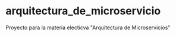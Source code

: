 # arquitectura_de_microservicio
Proyecto para la materia electicva "Arquitectura de Microservicios" 
